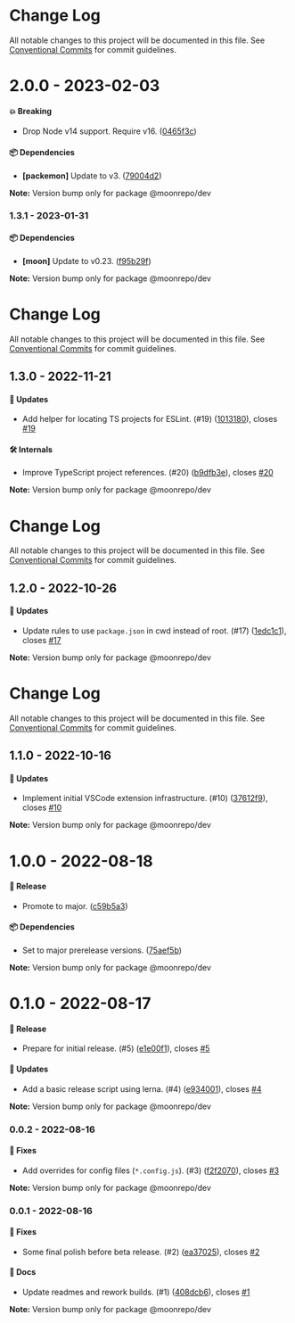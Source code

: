 # Change Log

All notable changes to this project will be documented in this file.
See [Conventional Commits](https://conventionalcommits.org) for commit guidelines.

# 2.0.0 - 2023-02-03

#### 💥 Breaking

- Drop Node v14 support. Require v16. ([0465f3c](https://github.com/moonrepo/dev/commit/0465f3c))

#### 📦 Dependencies

- **[packemon]** Update to v3. ([79004d2](https://github.com/moonrepo/dev/commit/79004d2))

**Note:** Version bump only for package @moonrepo/dev





### 1.3.1 - 2023-01-31

#### 📦 Dependencies

- **[moon]** Update to v0.23. ([f95b29f](https://github.com/moonrepo/dev/commit/f95b29f))

**Note:** Version bump only for package @moonrepo/dev





# Change Log

All notable changes to this project will be documented in this file. See
[Conventional Commits](https://conventionalcommits.org) for commit guidelines.

## 1.3.0 - 2022-11-21

#### 🚀 Updates

- Add helper for locating TS projects for ESLint. (#19)
  ([1013180](https://github.com/moonrepo/dev/commit/1013180)), closes
  [#19](https://github.com/moonrepo/dev/issues/19)

#### 🛠 Internals

- Improve TypeScript project references. (#20)
  ([b9dfb3e](https://github.com/moonrepo/dev/commit/b9dfb3e)), closes
  [#20](https://github.com/moonrepo/dev/issues/20)

**Note:** Version bump only for package @moonrepo/dev

# Change Log

All notable changes to this project will be documented in this file. See
[Conventional Commits](https://conventionalcommits.org) for commit guidelines.

## 1.2.0 - 2022-10-26

#### 🚀 Updates

- Update rules to use `package.json` in cwd instead of root. (#17)
  ([1edc1c1](https://github.com/moonrepo/dev/commit/1edc1c1)), closes
  [#17](https://github.com/moonrepo/dev/issues/17)

**Note:** Version bump only for package @moonrepo/dev

# Change Log

All notable changes to this project will be documented in this file. See
[Conventional Commits](https://conventionalcommits.org) for commit guidelines.

## 1.1.0 - 2022-10-16

#### 🚀 Updates

- Implement initial VSCode extension infrastructure. (#10)
  ([37612f9](https://github.com/moonrepo/dev/commit/37612f9)), closes
  [#10](https://github.com/moonrepo/dev/issues/10)

**Note:** Version bump only for package @moonrepo/dev

# 1.0.0 - 2022-08-18

#### 🎉 Release

- Promote to major. ([c59b5a3](https://github.com/moonrepo/dev/commit/c59b5a3))

#### 📦 Dependencies

- Set to major prerelease versions. ([75aef5b](https://github.com/moonrepo/dev/commit/75aef5b))

**Note:** Version bump only for package @moonrepo/dev

# 0.1.0 - 2022-08-17

#### 🎉 Release

- Prepare for initial release. (#5) ([e1e00f1](https://github.com/moonrepo/dev/commit/e1e00f1)),
  closes [#5](https://github.com/moonrepo/dev/issues/5)

#### 🚀 Updates

- Add a basic release script using lerna. (#4)
  ([e934001](https://github.com/moonrepo/dev/commit/e934001)), closes
  [#4](https://github.com/moonrepo/dev/issues/4)

**Note:** Version bump only for package @moonrepo/dev

### 0.0.2 - 2022-08-16

#### 🐞 Fixes

- Add overrides for config files (`*.config.js`). (#3)
  ([f2f2070](https://github.com/moonrepo/dev/commit/f2f2070)), closes
  [#3](https://github.com/moonrepo/dev/issues/3)

**Note:** Version bump only for package @moonrepo/dev

### 0.0.1 - 2022-08-16

#### 🐞 Fixes

- Some final polish before beta release. (#2)
  ([ea37025](https://github.com/moonrepo/dev/commit/ea37025)), closes
  [#2](https://github.com/moonrepo/dev/issues/2)

#### 📘 Docs

- Update readmes and rework builds. (#1)
  ([408dcb6](https://github.com/moonrepo/dev/commit/408dcb6)), closes
  [#1](https://github.com/moonrepo/dev/issues/1)

**Note:** Version bump only for package @moonrepo/dev
